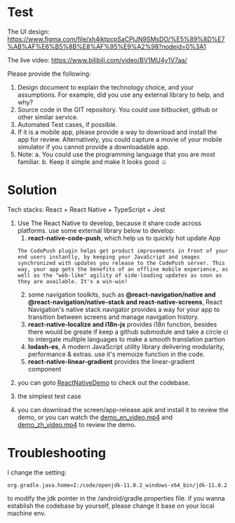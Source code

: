 # Test

The UI design: https://www.figma.com/file/xh4iktpcpSaCPjJN9SMsDO/%E5%89%8D%E7%AB%AF%E6%B5%8B%E8%AF%95%E9%A2%98?nodeid=0%3A1

The live video: https://www.bilibili.com/video/BV1MU4y1V7aa/


Please provide the following:
1) Design document to explain the technology choice, and your assumptions. For example, did you use any external library to help, and why?
2) Source code in the GIT repository. You could use bitbucket, github or other similar
service.
3) Automated Test cases, if possible.
4) If it is a mobile app, please provide a way to download and install the app for review.
Alternatively, you could capture a movie of your mobile simulator if you cannot provide a downloadable app.
5) Note:
a. You could use the programming language that you are most familiar.
b. Keep it simple and make it looks good ☺


# Solution

Tech stacks: React + React Native + TypeScript + Jest

1) Use The React Native to develop, because it share code across platforms. use some external library below to develop:  
    1. **react-native-code-push**, which help us to quickly hot update App
    ```
    The CodePush plugin helps get product improvements in front of your end users instantly, by keeping your JavaScript and images synchronized with updates you release to the CodePush server. This way, your app gets the benefits of an offline mobile experience, as well as the "web-like" agility of side-loading updates as soon as they are available. It's a win-win!
    ```
    2. some navigation toolkits, such as **@react-navigation/native and @react-navigation/native-stack and react-native-screens**, React Navigation's native stack navigator provides a way for your app to transition between screens and manage navigation history. 
    3. **react-native-localize and i18n-js** provides i18n function, besides there would be greate if keep a github submodule and take a circle ci to intergate multiple languages to make a smooth translation partion
    4. **lodash-es**, A modern JavaScript utility library delivering modularity, performance & extras. use it's memoize function in the code.
    5. **react-native-linear-gradient** provides the linear-gradient component

2. you can goto [ReactNativeDemo](https://github.com/Albert-cord/ReactNativeDemo) to check out the codebase.

3. the simplest test case

4. you can download the screen/app-release.apk and install it to review the demo, or you can watch the [demo_en_video.mp4](./screen/demo_en_video.mp4) and [demo_zh_video.mp4](./screen/demo_zh_video.mp4) to review the demo.


# Troubleshooting
I change the setting:
```
org.gradle.java.home=I:/code/openjdk-11.0.2_windows-x64_bin/jdk-11.0.2
```
to modify the jdk pointer in the /android/gradle.properties file.
if you wanna establish the codebase by yourself, please change it base on your local machine env.